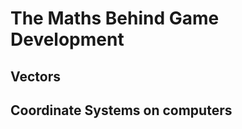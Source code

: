 The Maths Behind Game Development
=================================

Vectors
--------

Coordinate Systems on computers
---------------------------------
